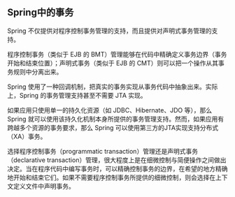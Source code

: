 ## Spring中的事务 ##

Spring 不仅提供对程序控制事务管理的支持，而且提供对声明式事务管理的支持。

程序控制事务（类似于 EJB 的 BMT）管理能够在代码中精确定义事务边界（事务开始和结束位置）；声明式事务（类似于 EJB 的 CMT）则可以把一个操作从其事务规则中分离出来。

Spring 使用了一种回调机制，把真实的事务实现从事务代码中抽象出来。实际上，Spring 的事务管理支持甚至不需要 JTA 实现。

如果应用只使用单一的持久化资源（如 JDBC、Hibernate、JDO 等），那么 Spring 就可以使用该持久化机制本身所提供的事务管理支持。然而，如果应用有跨越多个资源的事务要求，那么 Spring 可以使用第三方的JTA实现支持分布式（XA）事务。

选择程序控制事务（programmatic transaction）管理还是声明式事务（declarative transaction）管理，很大程度上是在细微控制与简便操作之间做出决定。当在程序代码中编写事务时，可以精确控制事务的边界，在希望的地方精确地开始和结束它们。如果不需要程序控制事务所提供的细微控制，则会选择在上下文定义文件中声明事务。
